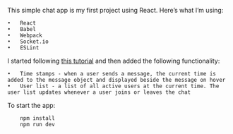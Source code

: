 This simple chat app is my first project using React. Here’s what I’m using:  

	•	React 
	•	Babel 
	•	Webpack
	•	Socket.io 
	•	ESLint 

I started following [this tutorial](https://www.coderfactoryacademy.edu.au/posts/how-you-can-build-facebook-messenger-chat-app-with-reactjs) and then added the following functionality:

	•	Time stamps - when a user sends a message, the current time is added to the message object and displayed beside the message on hover
	•	User list - a list of all active users at the current time. The user list updates whenever a user joins or leaves the chat

To start the app:

		npm install
		npm run dev
